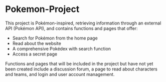# Pokemon-Project
This project is Pokémon-inspired, retrieving information through an external API (Pokémon API), and contains functions and pages that offer:

- Search for Pokémon from the home page
- Read about the website
- A comprehensive Pokédex with search function
- Access a secret page

Functions and pages that will be included in the project but have not yet been created include a discussion forum, a page to read about characters and teams, and login and user account management.
